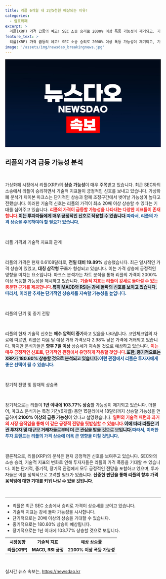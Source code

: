 ```yaml
---
title: 리플 6개월 내 2만5천원 예상되는 이유!
categories:
  - 암호화폐
excerpt: >
  리플(XRP) 가격 급등의 예고! SEC 소송 승리로 2000% 이상 폭등 가능성이 제기되고, 기술적 지표들이 강세를 나타내며 향후 상승세를 예고합니다. 지금이 바로 투자 기회의 순간입니다!
feature_text: >
  리플(XRP) 가격 급등의 예고! SEC 소송 승리로 2000% 이상 폭등 가능성이 제기되고, 기술적 지표들이 강세를 나타내며 향후 상승세를 예고합니다. 지금이 바로 투자 기회의 순간입니다!
image: '/assets/img/newsdao_breakingnews.jpg'
---
```


<p><img src="/assets/img/newsdao_breakingnews.jpg" alt="flaretime 속보" /></p>

<h2 data-ke-size="size26">리플의 가격 급등 가능성 분석</h2>

<p data-ke-size="size16">&nbsp;</p>

<p>가상화폐 시장에서 리플(XRP)의 <b>상승 가능성</b>이 매우 주목받고 있습니다. 최근 SEC와의 소송에서 리플이 승리하면서 기술적 지표들이 긍정적인 신호를 보내고 있습니다. 가상화폐 분석가 제이본 마크스는 단기적인 상승과 함께 조정구간에서 벗어날 가능성이 높다고 전했습니다. 이러한 기술적 신호는 리플의 가격이 최소 20배 이상 상승할 수 있다는 기대를 심어주고 있습니다. <b><span style="color: #ee2323;">리플의 가격이 급등할 가능성을 나타내는 다양한 지표들이 존재합니다.</span></b><b><span style="background-color: #21538527;">이는 투자자들에게 매우 긍정적인 신호로 작용할 수 있습니다.</span></b><b><span style="color: #1a5490;">따라서, 리플의 가격 상승을 주목하여야 할 필요가 있습니다.</span></b> </p>

<p data-ke-size="size16">&nbsp;</p>

<p>리플 가격과 기술적 지표의 관계</p>

<p data-ke-size="size16">&nbsp;</p>

<p>리플의 가격은 현재 0.6108달러로, <b>전일 대비 19.89%</b> 상승했습니다. 최근 일시적인 가격 상승이 있었고, <b>대칭 삼각형 구조</b>가 형성되고 있습니다. 이는 가격 상승에 긍정적인 영향을 미치는 요소입니다. 마크스 분석가는 차트 분석을 통해 리플의 가격이 2000% 이상 폭등할 가능성을 제시하고 있습니다. <b><span style="color: #ee2323;">기술적 지표는 리플이 강세로 돌아설 수 있는 충분한 근거를 제공합니다.</span></b><b><span style="background-color: #21538527;">특히 MACD와 RSI는 강세 돌파의 신호를 보이고 있습니다.</span></b><b><span style="color: #1a5490;">따라서, 이러한 추세는 단기적인 상승세를 지속할 가능성을 높입니다.</span></b></p>

<p data-ke-size="size16">&nbsp;</p>

<p>리플의 단기 및 중기 전망</p>

<p data-ke-size="size16">&nbsp;</p>

<p>리플의 현재 기술적 신호는 <b>매수 압력이 증가</b>하고 있음을 나타냅니다. 코인체크업의 자료에 따르면, 리플은 다음 달 예상 거래 가격보다 2.98% 낮은 가격에 거래되고 있습니다. 하지만 분석가들은 <b>향후 7일 이상</b> 상승세가 지속될 것으로 예상하고 있습니다. <b><span style="color: #ee2323;">이는 매우 긍정적인 신호로, 단기적인 관점에서 유망하게 작용할 것입니다.</span></b><b><span style="background-color: #21538527;">또한, 중기적으로는 XRP가 180.60% 상승할 것으로 분석되고 있습니다.</span></b><b><span style="color: #1a5490;">이런 관점에서 리플은 투자자에게 좋은 선택이 될 수 있습니다.</span></b></p>

<p data-ke-size="size16">&nbsp;</p>

<p>장기적 전망 및 잠재적 상승폭</p>

<p data-ke-size="size16">&nbsp;</p>

<p>장기적으로는 리플이 <b>1년 이내에 103.77% 상승</b>할 가능성이 제기되고 있습니다. 더불어, 마크스 분석가는 특정 기간(6개월) 동안 15달러에서 18달러까지 상승할 가능성을 언급하며 <b>2100% 이상의 급등 가능성</b>이 있다고 설명했습니다. <b><span style="color: #ee2323;">일련의 기술적 패턴과 과거의 시장 움직임을 통해 이 같은 긍정적 전망을 뒷받침할 수 있습니다.</span></b><b><span style="background-color: #21538527;">이에 따라 리플은 기관 투자자 및 대규모 거래자들로부터 더 큰 관심을 받을 것으로 보입니다.</span></b><b><span style="color: #1a5490;">따라서, 이러한 투자 트렌드는 리플의 가격 상승에 더욱 큰 영향을 미칠 것입니다.</span></b></p>

<p data-ke-size="size16">&nbsp;</p>

<p>결론적으로, 리플(XRP)의 분석은 현재 긍정적인 신호를 보여주고 있습니다. SEC와의 소송 승리, 기술적 지표의 변화로 인해 투자자들은 리플의 가격 폭등을 기대할 수 있습니다. 이는 단기적, 중기적, 장기적 관점에서 모두 긍정적인 전망을 포함하고 있으며, 투자자들은 이를 정책적으로 고려할 필요가 있습니다. <b>신중한 판단을 통해 리플의 향후 가격 움직임에 대한 기대를 키워 나갈 수 있을 것입니다</b>. </p>

<p data-ke-size="size16">&nbsp;</p>

<hr>

<ul>
  <li>리플은 최근 SEC 소송에서 승리로 가격이 상승세를 보이고 있습니다.</li>
  <li>기술적 지표는 강세 돌파 가능성을 시사합니다.</li>
  <li>단기적으로는 20배 이상의 상승을 기대할 수 있습니다.</li>
  <li>중기적으로는 180.60% 상승이 예상됩니다.</li>
  <li>장기적으로는 1년 이내에 103.77% 상승할 것으로 보입니다.</li>
</ul>

<table style="width: 100%; border-collapse: collapse;"> 
  <tr>
    <td style="text-align: center; height: 17px;"><b>시장동향</b></td>
    <td style="text-align: center; height: 17px;"><b>기술적 지표</b></td>
    <td style="text-align: center; height: 17px;"><b>예상 상승률</b></td>
  </tr>
  <tr>
    <td style="text-align: center; height: 17px;"><b>리플(XRP)</b></td>
    <td style="text-align: center; height: 17px;"><b>MACD, RSI 긍정</b></td>
    <td style="text-align: center; height: 17px;"><b>2100% 이상 폭등 가능성</b></td>
  </tr>
</table>

<p data-ke-size="size16">&nbsp;</p>
실시간 뉴스 속보는, <a href="https://newsdao.kr" rel="dofollow">https://newsdao.kr</a>


